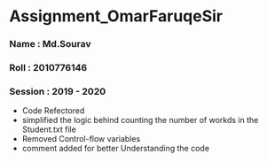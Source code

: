 # Assignment_OmarFaruqeSir
### Name : Md.Sourav
### Roll : 2010776146
### Session : 2019 - 2020
<ul>
  <li>Code Refectored</li>
   <li>simplified the logic behind counting the number of workds in the Student.txt file</li>
   <li>Removed Control-flow variables</li>
   <li> comment added for better Understanding the code</li>
</ul>

